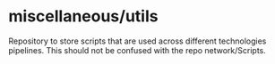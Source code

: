 # miscellaneous/utils

Repository to store scripts that are used across different technologies pipelines.
This should not be confused with the repo network/Scripts.
